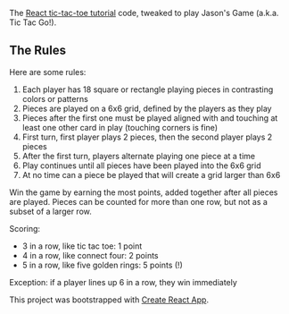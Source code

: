 The [React tic-tac-toe tutorial](https://reactjs.org/tutorial/tutorial.html) code, tweaked to play Jason's Game (a.k.a. Tic Tac Go!).

## The Rules

Here are some rules:

1. Each player has 18 square or rectangle playing pieces in contrasting colors or patterns
2. Pieces are played on a 6x6 grid, defined by the players as they play
3. Pieces after the first one must be played aligned with and touching at least one other card in play (touching corners is fine)
4. First turn, first player plays 2 pieces, then the second player plays 2 pieces
5. After the first turn, players alternate playing one piece at a time
6. Play continues until all pieces have been played into the 6x6 grid
7. At no time can a piece be played that will create a grid larger than 6x6


Win the game by earning the most points, added together after all pieces are played. 
Pieces can be counted for more than one row, but not as a subset of a larger row.

Scoring:

* 3 in a row, like tic tac toe: 1 point
* 4 in a row, like connect four: 2 points
* 5 in a row, like five golden rings: 5 points (!)

Exception: if a player lines up 6 in a row, they win immediately

This project was bootstrapped with [Create React App](https://github.com/facebookincubator/create-react-app).